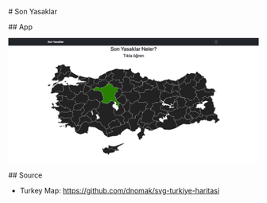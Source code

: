 # Son Yasaklar

## App 

![Son Yasaklar](screenshots/1.png)


## Source

* Turkey Map: https://github.com/dnomak/svg-turkiye-haritasi